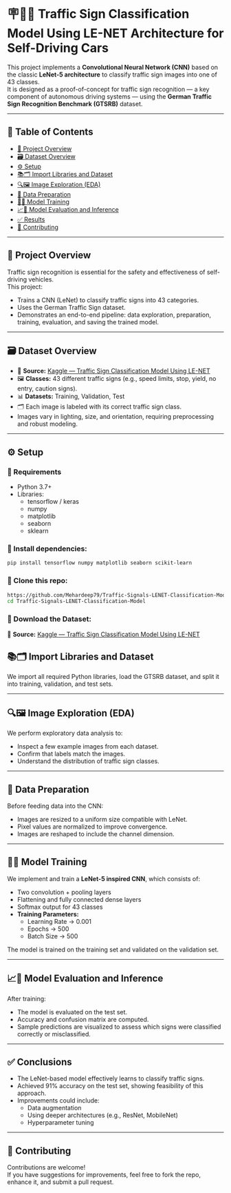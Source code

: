 # 🪧🚗🤖 Traffic Sign Classification Model Using LE-NET Architecture for Self-Driving Cars

This project implements a **Convolutional Neural Network (CNN)** based on the classic **LeNet-5 architecture** to classify traffic sign images into one of 43 classes.  
It is designed as a proof-of-concept for traffic sign recognition — a key component of autonomous driving systems — using the **German Traffic Sign Recognition Benchmark (GTSRB)** dataset.

---

## 📑 Table of Contents

* [🚀 Project Overview](#-project-overview)
* [🗃️ Dataset Overview](#-dataset-overview)
* [⚙️ Setup](#-setup)
* [📚🗂️ Import Libraries and Dataset](#-import-libraries-and-dataset)
* [🔍🖼️ Image Exploration (EDA)](#-image-exploration-eda)
* [🧹 Data Preparation](#-data-preparation)
* [🧠🚀 Model Training](#-model-training)
* [📈🧪 Model Evaluation and Inference](#-model-evaluation-and-inference)
* [✅ Results](#-conclusions)
* [🤝 Contributing](#-contributing)


---

## 🚀 Project Overview

Traffic sign recognition is essential for the safety and effectiveness of self-driving vehicles.  
This project:

* Trains a CNN (LeNet) to classify traffic signs into 43 categories.
* Uses the German Traffic Sign dataset.
* Demonstrates an end-to-end pipeline: data exploration, preparation, training, evaluation, and saving the trained model.

---

## 🗃️ Dataset Overview

* 📍 **Source:** [Kaggle — Traffic Sign Classification Model Using LE-NET](https://www.kaggle.com/datasets/mehardeepsandhu/traffic-sign-classification-model-using-le-net)  
* 🖼️ **Classes:** 43 different traffic signs (e.g., speed limits, stop, yield, no entry, caution signs).  
* 📊 **Datasets:** Training, Validation, Test  
* 🗂️ Each image is labeled with its correct traffic sign class.  
* Images vary in lighting, size, and orientation, requiring preprocessing and robust modeling.

---

## ⚙️ Setup

### 🔧 Requirements

* Python 3.7+
* Libraries:
  * tensorflow / keras
  * numpy
  * matplotlib
  * seaborn
  * sklearn

### 🧰 Install dependencies:

```bash
pip install tensorflow numpy matplotlib seaborn scikit-learn
```

### 📂 Clone this repo:

```bash
https://github.com/Mehardeep79/Traffic-Signals-LENET-Classification-Model.git
cd Traffic-Signals-LENET-Classification-Model
```
### 📂 Download the Dataset:

📍 **Source:** [Kaggle — Traffic Sign Classification Model Using LE-NET](https://www.kaggle.com/datasets/mehardeepsandhu/traffic-sign-classification-model-using-le-net)  

## 📚🗂️ Import Libraries and Dataset

We import all required Python libraries, load the GTSRB dataset, and split it into training, validation, and test sets.

---

## 🔍🖼️ Image Exploration (EDA)

We perform exploratory data analysis to:
- Inspect a few example images from each dataset.
- Confirm that labels match the images.
- Understand the distribution of traffic sign classes.

---

## 🧹 Data Preparation

Before feeding data into the CNN:
- Images are resized to a uniform size compatible with LeNet.
- Pixel values are normalized to improve convergence.
- Images are reshaped to include the channel dimension.

---

## 🧠🚀 Model Training

We implement and train a **LeNet-5 inspired CNN**, which consists of:
- Two convolution + pooling layers
- Flattening and fully connected dense layers
- Softmax output for 43 classes
- **Training Parameters:**
    - Learning Rate -> 0.001
    - Epochs -> 500
    - Batch Size -> 500


The model is trained on the training set and validated on the validation set.

---

## 📈🧪 Model Evaluation and Inference

After training:
- The model is evaluated on the test set.
- Accuracy and confusion matrix are computed.
- Sample predictions are visualized to assess which signs were classified correctly or misclassified.

---

## ✅ Conclusions

- The LeNet-based model effectively learns to classify traffic signs.
- Achieved 91% accuracy on the test set, showing feasibility of this approach.
- Improvements could include:
  - Data augmentation
  - Using deeper architectures (e.g., ResNet, MobileNet)
  - Hyperparameter tuning

---

## 🤝 Contributing

Contributions are welcome!  
If you have suggestions for improvements, feel free to fork the repo, enhance it, and submit a pull request.




